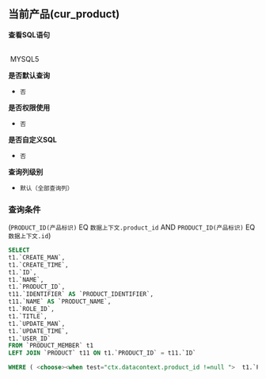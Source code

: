 ## 当前产品(cur_product) <!-- {docsify-ignore-all} -->



<p class="panel-title"><b>查看SQL语句</b></p>
<br>

<el-row>
&nbsp;<el-tag @click="MYSQL5 = true">MYSQL5</el-tag>
</el-row>

<br>
<p class="panel-title"><b>是否默认查询</b></p>

* `否`

<p class="panel-title"><b>是否权限使用</b></p>

* `否`

<p class="panel-title"><b>是否自定义SQL</b></p>

* `否`

<p class="panel-title"><b>查询列级别</b></p>

* `默认（全部查询列）`



### 查询条件

(`PRODUCT_ID(产品标识)` EQ `数据上下文.product_id` AND `PRODUCT_ID(产品标识)` EQ `数据上下文.id`)





<el-dialog v-model="MYSQL5" title="MYSQL5">

```sql
SELECT
t1.`CREATE_MAN`,
t1.`CREATE_TIME`,
t1.`ID`,
t1.`NAME`,
t1.`PRODUCT_ID`,
t11.`IDENTIFIER` AS `PRODUCT_IDENTIFIER`,
t11.`NAME` AS `PRODUCT_NAME`,
t1.`ROLE_ID`,
t1.`TITLE`,
t1.`UPDATE_MAN`,
t1.`UPDATE_TIME`,
t1.`USER_ID`
FROM `PRODUCT_MEMBER` t1 
LEFT JOIN `PRODUCT` t11 ON t1.`PRODUCT_ID` = t11.`ID` 

WHERE ( <choose><when test="ctx.datacontext.product_id !=null ">  t1.`PRODUCT_ID` = #{ctx.datacontext.product_id}  </when><otherwise>1=1</otherwise></choose>  AND  t1.`PRODUCT_ID` = #{ctx.datacontext.id} )
```

</el-dialog>

<script>
 const { createApp } = Vue
  createApp({
    data() {
      return {
                MYSQL5 : false
        
      }
    },
    methods: {
    }
  }).use(ElementPlus).mount('#app')
</script>